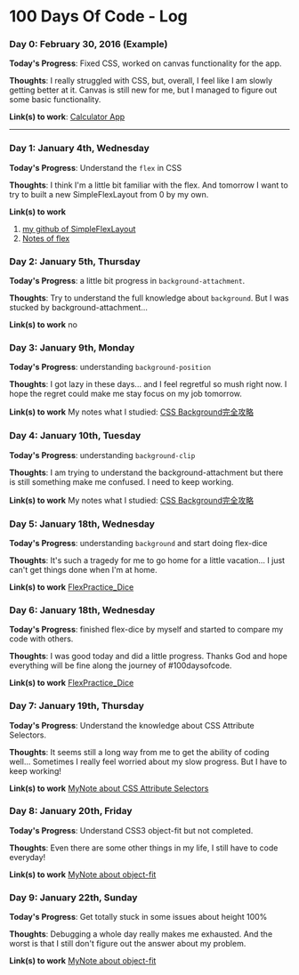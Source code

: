 # 100 Days Of Code - Log

### Day 0: February 30, 2016 (Example)
**Today's Progress**: Fixed CSS, worked on canvas functionality for the app.

**Thoughts**: I really struggled with CSS, but, overall, I feel like I am slowly getting better at it. Canvas is still new for me, but I managed to figure out some basic functionality.

**Link(s) to work**: [Calculator App](http://www.example.com)

------

### Day 1: January 4th, Wednesday

**Today's Progress**: Understand the `flex` in CSS

**Thoughts**: I think I'm a little bit familiar with the flex. And tomorrow I want to try to built a new SimpleFlexLayout from 0 by my own.

**Link(s) to work**
1. [my github of SimpleFlexLayout](https://github.com/ChenYuHsin/SimpleFlexLayout)
2. [Notes of flex](https://github.com/ChenYuHsin/notebook/blob/master/CSS/flex%20%E8%A9%B3%E8%A7%A3.md)



### Day 2: January 5th, Thursday

**Today's Progress**: a little bit progress in `background-attachment`.

**Thoughts**: Try to understand the full knowledge about `background`. But I was stucked by background-attachment...

**Link(s) to work**
no



### Day 3: January 9th, Monday

**Today's Progress**: understanding `background-position`

**Thoughts**: I got lazy in these days... and I feel regretful so mush right now. I hope the regret could make me stay focus on my job tomorrow.

**Link(s) to work**
My notes what I studied: [CSS Background完全攻略](https://github.com/ChenYuHsin/notebook/blob/master/CSS/background%E5%AE%8C%E5%85%A8%E6%94%BB%E7%95%A5/background%E5%AE%8C%E5%85%A8%E6%94%BB%E7%95%A5.md)



### Day 4: January 10th, Tuesday

**Today's Progress**: understanding `background-clip`

**Thoughts**: I am trying to understand the background-attachment but there is still something make me confused. I need to keep working.

**Link(s) to work**
My notes what I studied: [CSS Background完全攻略](https://github.com/ChenYuHsin/notebook/blob/master/CSS/background%E5%AE%8C%E5%85%A8%E6%94%BB%E7%95%A5/background%E5%AE%8C%E5%85%A8%E6%94%BB%E7%95%A5.md)


### Day 5: January 18th, Wednesday

**Today's Progress**: understanding `background` and start doing flex-dice

**Thoughts**: It's such a tragedy for me to go home for a little vacation... I just can't get things done when I'm at home. 

**Link(s) to work**
[FlexPractice_Dice](http://codepen.io/ChenYuHsin/pen/apBZqw)



### Day 6: January 18th, Wednesday

**Today's Progress**: finished flex-dice by myself and started to compare my code with others.

**Thoughts**: I was good today and did a little progress. Thanks God and hope everything will be fine along the journey of #100daysofcode. 

**Link(s) to work**
[FlexPractice_Dice](http://codepen.io/ChenYuHsin/pen/apBZqw)



### Day 7: January 19th, Thursday

**Today's Progress**: Understand the knowledge about CSS Attribute Selectors.

**Thoughts**: It seems still a long way from me to get the ability of coding well... Sometimes I really feel worried about my slow progress. But I have to keep working! 

**Link(s) to work**
[MyNote about CSS Attribute Selectors](https://github.com/ChenYuHsin/notebook/blob/master/CSS/CSS%20selectors(Attribute%20Selectors)/CSS%20selectors(Attribute%20Selectors).md)



### Day 8: January 20th, Friday

**Today's Progress**: Understand CSS3 object-fit but not completed. 

**Thoughts**: Even there are some other things in my life, I still have to code everyday! 

**Link(s) to work**
[MyNote about object-fit](https://github.com/ChenYuHsin/notebook/blob/master/CSS/object-fit%20object-position.md)



### Day 9: January 22th, Sunday

**Today's Progress**: Get totally stuck in some issues about height 100% 

**Thoughts**: Debugging a whole day really makes me exhausted. And the worst is that I still don't figure out the answer about my problem.

**Link(s) to work**
[MyNote about object-fit](https://github.com/ChenYuHsin/notebook/blob/master/CSS/object-fit%20object-position.md)